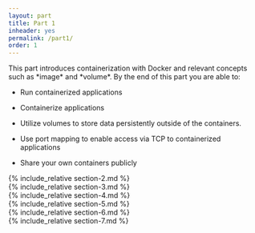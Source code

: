 ```yaml
---
layout: part
title: Part 1
inheader: yes
permalink: /part1/
order: 1
---
```


<div class="learning-goals" markdown="1">
This part introduces containerization with Docker and relevant concepts such as *image* and *volume*. By the end of this part you are able to:

* Run containerized applications

* Containerize applications

* Utilize volumes to store data persistently outside of the containers.

* Use port mapping to enable access via TCP to containerized applications

* Share your own containers publicly
</div>



<div class="section" markdown="1">
  <div class="content" markdown="1">
    {% include_relative section-2.md %}
  </div>
</div>

<div class="section" markdown="1">
  <div class="content" markdown="1">
    {% include_relative section-3.md %}
  </div>
</div>

<div class="section" markdown="1">
  <div class="content" markdown="1">
    {% include_relative section-4.md %}
  </div>
</div>

<div class="section" markdown="1">
  <div class="content" markdown="1">
    {% include_relative section-5.md %}
  </div>
</div>

<div class="section" markdown="1">
  <div class="content" markdown="1">
    {% include_relative section-6.md %}
  </div>
<div>

<div class="section" markdown="1">
  <div class="content" markdown="1">
    {% include_relative section-7.md %}
  </div>
<div>
